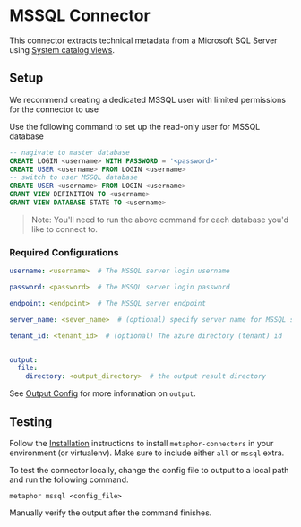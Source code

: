 # MSSQL Connector

This connector extracts technical metadata from a Microsoft SQL Server using [System catalog views](https://learn.microsoft.com/en-us/sql/relational-databases/system-catalog-views/catalog-views-transact-sql?view=sql-server-ver16).

## Setup
We recommend creating a dedicated MSSQL user with limited permissions for the connector to use

Use the following command to set up the read-only user for MSSQL database

```sql
-- nagivate to master database
CREATE LOGIN <username> WITH PASSWORD = '<password>'
CREATE USER <username> FROM LOGIN <username>
-- switch to user MSSQL database
CREATE USER <username> FROM LOGIN <username>
GRANT VIEW DEFINITION TO <username>
GRANT VIEW DATABASE STATE TO <username>
```
> Note: You'll need to run the above command for each database you'd like to connect to.


### Required Configurations

```yaml
username: <username>  # The MSSQL server login username

password: <password>  # The MSSQL server login password

endpoint: <endpoint>  # The MSSQL server endpoint

server_name: <sever_name>  # (optional) specify server name for MSSQL server

tenant_id: <tenant_id>  # (optional) The azure directory (tenant) id


output:
  file:
    directory: <output_directory>  # the output result directory
```

See [Output Config](../common/docs/output.md) for more information on `output`.

## Testing

Follow the [Installation](../../README.md) instructions to install `metaphor-connectors` in your environment (or virtualenv). Make sure to include either `all` or `mssql` extra.

To test the connector locally, change the config file to output to a local path and run the following command.

```shell
metaphor mssql <config_file>
```

Manually verify the output after the command finishes.